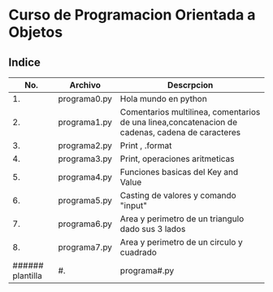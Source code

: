 # Curso de Programacion Orientada a Objetos

## Indice

|No.|Archivo|Descrpcion|
|--|--|--|
|1.|programa0.py|Hola mundo en python|
|2.|programa1.py|Comentarios multilinea, comentarios de una linea,concatenacion de cadenas, cadena de caracteres|
|3.|programa2.py|Print , .format|
|4.|programa3.py|Print, operaciones aritmeticas|
|5.|programa4.py|Funciones basicas del Key and Value|
|6.|programa5.py|Casting de valores y comando "input"|
|7.|programa6.py|Area y perimetro de un triangulo dado sus 3 lados|
|8.|programa7.py|Area y perimetro de un circulo y cuadrado|
###### plantilla |#.|programa#.py|  |
